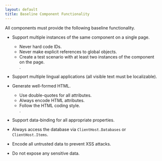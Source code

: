 ```yaml
---
layout: default
title: Baseline Component Functionality
---
```



All components must provide the following baseline functionality.

- Support multiple instances of the same component on a single page.

    + Never hard code IDs.
    + Never make explicit references to global objects.
    + Create a test scenario with at least two instances of the component on the page.  
.
- Support multiple lingual applications (all visible text must be localizable).

- Generate well-formed HTML.

    + Use double-quotes for all attributes.
    + Always encode HTML attributes.
    + Follow the HTML coding style.  
.
- Support data-binding for all appropriate properties.

- Always access the database via `ClientHost.Databases` or `ClientHost.Items`.

- Encode all untrusted data to prevent XSS attacks.

- Do not expose any sensitive data.
